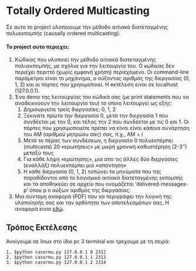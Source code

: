 

# Τotally Οrdered Μulticasting

Σε αυτο το project υλοποιουμε την μέθοδο αιτιακά διατεταγμένης πολυεκπομπής (causally ordered multicasting).

#### Το project αυτο περιεχει: 
1. Κώδικας που υλοποιεί την μέθοδο αιτιακά διατεταγμένης πολυεκπομπής, με σχόλια για την λειτουργία του. Ο κώδικας δεν περιέχει περιττό (χωρίς εμφανή χρήση) περιεχόμενο. Οι command-line παράμετροι είναι το μηχάνημα, ο αύξοντας αριθμός της διεργασίας (0, 1, 2) και οι πόρτες που χρησιμοποιεί. H eκτέλεση ειναι σε localhost (127.0.0.1). 
2. Ένα demo της λειτουργίας του κώδικά σας (με print statements που να αναδεικνύουν την λειτουργία του) το οποίο λειτουργεί ως εξής: 
    1. Δημιουργείτε τρείς διεργασίες: 0, 1, 2 
    2. Ξεκινάτε πρώτα την διεργασία 0, μετά την διεργασία 1 που συνδέεται με την 0, και τέλος την 2 που συνδέεται με τις 0 και 1. Οι πόρτες που χρησιμοποιείτε πρέπει να είναι είναι κάποια συνάρτηση του ΑΜ (αριθμού μητρώου σας) σας, π.χ., ΑΜ + i 
    3. Μετά το πέρας των συνδέσεων, η διεργασία 0 πολυεκπέμπει (multicasts) 20 «ερωτήσεις» με μικρή χρονική καθυστέρηση (2-3’’) μεταξύ τους 
    4. Για κάθε λήψη «ερώτησης», μια απο τις άλλες δύο διεργασίες (εναλλάξ) πολυεκπέμπει μια «απάντηση» 
    5. Η κάθε διεργασία (0, 1, 2) τυπώνει τα μηνύματα που της παραδίδονται από το λογισμικό αιτιακά διατεταγμένης εκπομπής και τα αποθηκεύει σε αρχείο που ονομάζεται ‘delivered-messages-p’ όπου p ο αύξων αριθμός της διεργασίας. 
3. Μια σύντομη αναφορά (PDF) που να περιγράφει την λογική της υλοποίησής σας και την ορθότητα των αποτελεσμάτων σας. Η αναφορά ειναι [εδώ](report.pdf).

## Τρόπος Εκτέλεσης
Ανοίγουμε σε linux στο ίδιο pc 3 terminal και τρεχουμε με τη σειρά:
```
1. $python casormu.py 127.0.0.1 0 2312
2. $python casormu.py 127.0.0.1 1 2313
3. $python casormu.py 127.0.0.1 2 2314
```